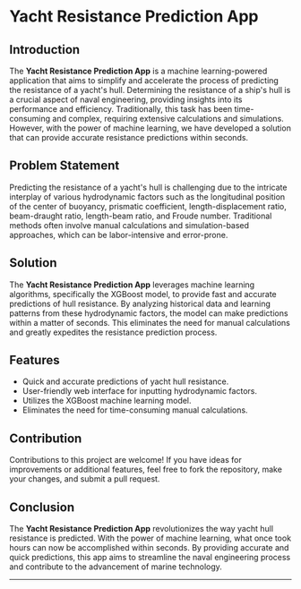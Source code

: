 # Yacht Resistance Prediction App

## Introduction

The **Yacht Resistance Prediction App** is a machine learning-powered application that aims to simplify and accelerate the process of predicting the resistance of a yacht's hull. Determining the resistance of a ship's hull is a crucial aspect of naval engineering, providing insights into its performance and efficiency. Traditionally, this task has been time-consuming and complex, requiring extensive calculations and simulations. However, with the power of machine learning, we have developed a solution that can provide accurate resistance predictions within seconds.

## Problem Statement

Predicting the resistance of a yacht's hull is challenging due to the intricate interplay of various hydrodynamic factors such as the longitudinal position of the center of buoyancy, prismatic coefficient, length-displacement ratio, beam-draught ratio, length-beam ratio, and Froude number. Traditional methods often involve manual calculations and simulation-based approaches, which can be labor-intensive and error-prone.

## Solution

The **Yacht Resistance Prediction App** leverages machine learning algorithms, specifically the XGBoost model, to provide fast and accurate predictions of hull resistance. By analyzing historical data and learning patterns from these hydrodynamic factors, the model can make predictions within a matter of seconds. This eliminates the need for manual calculations and greatly expedites the resistance prediction process.

## Features

- Quick and accurate predictions of yacht hull resistance.
- User-friendly web interface for inputting hydrodynamic factors.
- Utilizes the XGBoost machine learning model.
- Eliminates the need for time-consuming manual calculations.

## Contribution

Contributions to this project are welcome! If you have ideas for improvements or additional features, feel free to fork the repository, make your changes, and submit a pull request.

## Conclusion

The **Yacht Resistance Prediction App** revolutionizes the way yacht hull resistance is predicted. With the power of machine learning, what once took hours can now be accomplished within seconds. By providing accurate and quick predictions, this app aims to streamline the naval engineering process and contribute to the advancement of marine technology.

---

